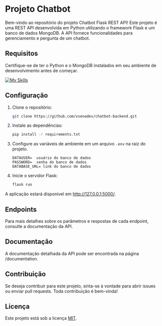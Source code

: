 # Projeto Chatbot

Bem-vindo ao repositório do projeto Chatbot Flask REST API! Este projeto é uma REST API desenvolvida em Python utilizando o framework Flask e um banco de dados MongoDB. A API fornece funcionalidades para gerenciamento e pergunta de um chatbot.

## Requisitos

Certifique-se de ter o Python e o MongoDB instalados em seu ambiente de desenvolvimento antes de começar.

[![My Skills](https://skillicons.dev/icons?i=py,flask,mongodb)](https://skillicons.dev)

## Configuração

1. Clone o repositório:

    ```bash
    git clone https://github.com/vsenadev/chatbot-backend.git
    ```

2. Instale as dependências:

    ```bash
    pip install -r requirements.txt
    ```

3. Configure as variáveis de ambiente em um arquivo `.env` na raiz do projeto.

    ```env
    DATAUSER=  usuário do banco de dados
    PASSWORD=  senha do banco de dados
    DATABASE_URL= link do banco de dados
    ```

4. Inicie o servidor Flask:

    ```bash
    flask run
    ```

A aplicação estará disponível em http://127.0.0.1:5000/.

## Endpoints

Para mais detalhes sobre os parâmetros e respostas de cada endpoint, consulte a documentação da API.

## Documentação

A documentação detalhada da API pode ser encontrada na página /documentation.

## Contribuição

Se deseja contribuir para este projeto, sinta-se à vontade para abrir issues ou enviar pull requests. Toda contribuição é bem-vinda!

## Licença

Este projeto está sob a licença [MIT](LICENSE).
